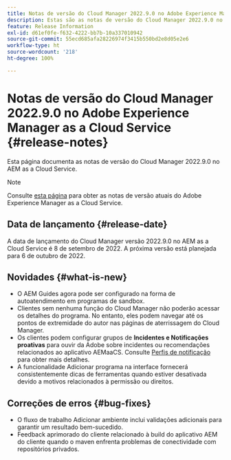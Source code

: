 ```yaml
---
title: Notas de versão do Cloud Manager 2022.9.0 no Adobe Experience Manager as a Cloud Service
description: Estas são as notas de versão do Cloud Manager 2022.9.0 no AEM as a Cloud Service.
feature: Release Information
exl-id: d61ef0fe-f632-4222-bb7b-10a337010942
source-git-commit: 55ecd685afa28226974f3415b550bd2e8d05e2e6
workflow-type: ht
source-wordcount: '218'
ht-degree: 100%

---
```


# Notas de versão do Cloud Manager 2022.9.0 no Adobe Experience Manager as a Cloud Service {#release-notes}

Esta página documenta as notas de versão do Cloud Manager 2022.9.0 no AEM as a Cloud Service.

>[!NOTE]
>
>Consulte [esta página](/help/release-notes/release-notes-cloud/release-notes-current.md) para obter as notas de versão atuais do Adobe Experience Manager as a Cloud Service.

## Data de lançamento {#release-date}

A data de lançamento do Cloud Manager versão 2022.9.0 no AEM as a Cloud Service é 8 de setembro de 2022. A próxima versão está planejada para 6 de outubro de 2022.

## Novidades {#what-is-new}

* O AEM Guides agora pode ser configurado na forma de autoatendimento em programas de sandbox.
* Clientes sem nenhuma função do Cloud Manager não poderão acessar os detalhes do programa. No entanto, eles podem navegar até os pontos de extremidade do autor nas páginas de aterrissagem do Cloud Manager.
* Os clientes podem configurar grupos de **Incidentes e Notificações proativas** para ouvir da Adobe sobre incidentes ou recomendações relacionados ao aplicativo AEMaaCS. Consulte [Perfis de notificação](/help/journey-onboarding/notification-profiles.md) para obter mais detalhes.
* A funcionalidade Adicionar programa na interface fornecerá consistentemente dicas de ferramentas quando estiver desativada devido a motivos relacionados à permissão ou direitos.

## Correções de erros {#bug-fixes}

* O fluxo de trabalho Adicionar ambiente inclui validações adicionais para garantir um resultado bem-sucedido.
* Feedback aprimorado do cliente relacionado à build do aplicativo AEM do cliente quando o maven enfrenta problemas de conectividade com repositórios privados.
